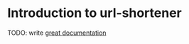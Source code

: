# Introduction to url-shortener

TODO: write [great documentation](http://jacobian.org/writing/what-to-write/)
